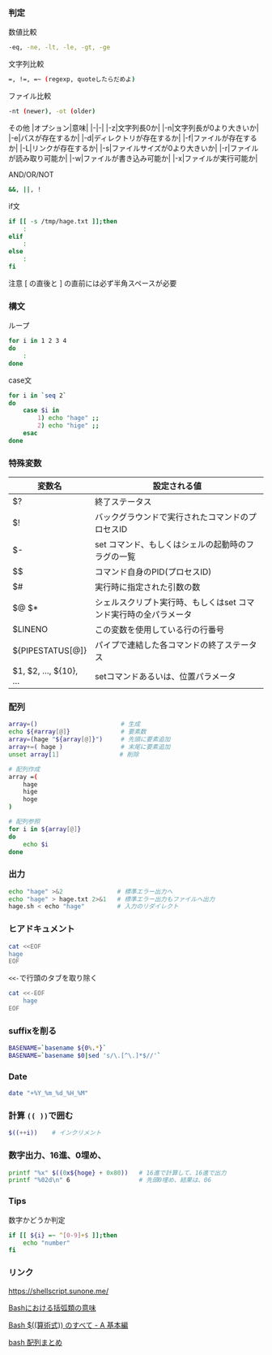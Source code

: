 ### 判定
数値比較
```bash
-eq, -ne, -lt, -le, -gt, -ge
```

文字列比較
```bash
=, !=, =~ (regexp, quoteしたらだめよ)
```

ファイル比較
```bash
-nt (newer), -ot (older)
```

その他
|オプション|意味|
|-|-|
|-z|文字列長0か|
|-n|文字列長が0より大きいか|
|-e|パスが存在するか|
|-d|ディレクトリが存在するか|
|-f|ファイルが存在するか|
|-L|リンクが存在するか|
|-s|ファイルサイズが0より大きいか|
|-r|ファイルが読み取り可能か|
|-w|ファイルが書き込み可能か|
|-x|ファイルが実行可能か|

AND/OR/NOT
```bash
&&, ||, !
```

if文
```bash
if [[ -s /tmp/hage.txt ]];then
    :
elif
    :
else
    :
fi
```

注意
[ の直後と ] の直前には必ず半角スペースが必要

### 構文
ループ
```bash
for i in 1 2 3 4
do
    :
done
```

case文
```bash
for i in `seq 2`
do
    case $i in
        1) echo "hage" ;;
        2) echo "hige" ;;
    esac
done
```

### 特殊変数
変数名|設定される値|
|-|-|
$?|終了ステータス|
$!|バックグラウンドで実行されたコマンドのプロセスID|
$-|set コマンド、もしくはシェルの起動時のフラグの一覧|
$$|コマンド自身のPID(プロセスID)|
$#|実行時に指定された引数の数|
$@ $\*|シェルスクリプト実行時、もしくはset コマンド実行時の全パラメータ|
$LINENO|この変数を使用している行の行番号|
${PIPESTATUS[@]}|パイプで連結した各コマンドの終了ステータス|
$1, $2, …, ${10}, …|setコマンドあるいは、位置パラメータ|

### 配列
```bash
array=()                       # 生成
echo ${#array[@]}              # 要素数
array=(hage "${array[@]}")     # 先頭に要素追加
array+=( hage )                # 末尾に要素追加
unset array[1]              　 # 削除

# 配列作成
array =(
    hage
    hige
    hoge
)

# 配列参照
for i in ${array[@]}
do
    echo $i
done
```

### 出力
```bash
echo "hage" >&2               # 標準エラー出力へ
echo "hage" > hage.txt 2>&1   # 標準エラー出力もファイルへ出力
hage.sh < echo "hage"         # 入力のリダイレクト
```

### ヒアドキュメント
```bash
cat <<EOF
hage
EOF
```

```<<-```で行頭のタブを取り除く
```bash
cat <<-EOF
    hage
EOF
```

### suffixを削る
```bash
BASENAME=`basename ${0%.*}`
BASENAME=`basename $0|sed 's/\.[^\.]*$//'`
```

### Date
```bash
date "+%Y_%m_%d_%H_%M"
```

### 計算 ```(( ))```で囲む
```bash
$((++i))    # インクリメント
```

### 数字出力、16進、0埋め、
```bash
printf "%x" $((0x${hoge} + 0x80))   # 16進で計算して、16進で出力
printf "%02d\n" 6                   # 先頭0埋め、結果は、06
```

### Tips
数字かどうか判定
```bash
if [[ ${i} =~ ^[0-9]+$ ]];then
    echo "number"
fi
```

### リンク
https://shellscript.sunone.me/

[Bashにおける括弧類の意味](https://qiita.com/yohm/items/3527d517768402efbcb6)

[Bash $((算術式)) のすべて - A 基本編](https://qiita.com/akinomyoga/items/9761031c551d43307374)

[bash 配列まとめ](https://qiita.com/b4b4r07/items/e56a8e3471fb45df2f59)
